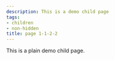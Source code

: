 ```yaml
---
description: This is a demo child page
tags:
- children
- non-hidden
title: page 1-1-2-2
---
```


This is a plain demo child page.
